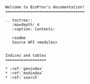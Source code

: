 ```{include} ../../README.md
```

```{eval-rst}
Welcome to BioProv's documentation!
===================================

.. toctree::
   :maxdepth: 4
   :caption: Contents:

   readme
   Source API <modules>


Indices and tables
==================

* :ref:`genindex`
* :ref:`modindex`
* :ref:`search`
```
